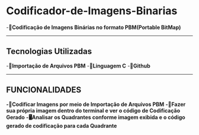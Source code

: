 # Codificador-de-Imagens-Binarias
-🤖**Codificação de Imagens Binárias no formato PBM(Portable BitMap)** 
***
## Tecnologias Utilizadas
-👾**Importação de Arquivos PBM**
-🧩**Linguagem C**
-🐺**Github**
***
## FUNCIONALIDADES
**-🔑Codificar Imagens por meio de Importação de Arquivos PBM**
**-📱Fazer sua própria imagem dentro do terminal e ver o código de Codificação Gerado**
**-🖥️Analisar os Quadrantes conforme imagem exibida e o código gerado de codificação para cada Quadrante**

